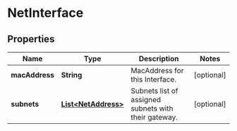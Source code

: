 

# NetInterface


## Properties

| Name | Type | Description | Notes |
|------------ | ------------- | ------------- | -------------|
|**macAddress** | **String** | MacAddress for this Interface. |  [optional] |
|**subnets** | [**List&lt;NetAddress&gt;**](NetAddress.md) | Subnets list of assigned subnets with their gateway. |  [optional] |



